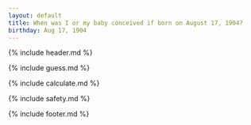 ```yaml
---
layout: default
title: When was I or my baby conceived if born on August 17, 1904?
birthday: Aug 17, 1904
---
```


{% include header.md %}

{% include guess.md %}

{% include calculate.md %}

{% include safety.md %}

{% include footer.md %}



